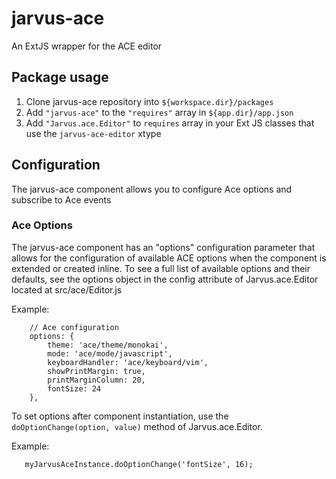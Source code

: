 # jarvus-ace
An ExtJS wrapper for the ACE editor

## Package usage
1.  Clone jarvus-ace repository into `${workspace.dir}/packages`
2.  Add `"jarvus-ace"` to the `"requires"` array in `${app.dir}/app.json`
3.  Add `"Jarvus.ace.Editor"` to `requires` array in your Ext JS classes that use the `jarvus-ace-editor` xtype

## Configuration
The jarvus-ace component allows you to configure Ace options and subscribe to Ace events

### Ace Options
The jarvus-ace component has an "options" configuration parameter that allows for the configuration of available
ACE options when the component is extended or created inline. To see a full list of available options and their
defaults, see the options object in the config attribute of Jarvus.ace.Editor located at src/ace/Editor.js

Example:
```
    // Ace configuration
    options: {
        theme: 'ace/theme/monokai',
        mode: 'ace/mode/javascript',
        keyboardHandler: 'ace/keyboard/vim',
        showPrintMargin: true,
        printMarginColumn: 20,
        fontSize: 24
    },
```

To set options after component instantiation, use the ``doOptionChange(option, value)`` method of Jarvus.ace.Editor.

Example:
```
   myJarvusAceInstance.doOptionChange('fontSize', 16);
```



